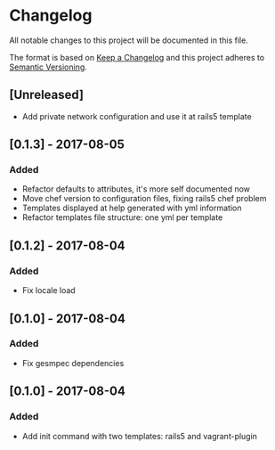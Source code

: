 # Changelog
All notable changes to this project will be documented in this file.

The format is based on [Keep a Changelog](http://keepachangelog.com/en/1.0.0/)
and this project adheres to [Semantic Versioning](http://semver.org/spec/v2.0.0.html).

## [Unreleased]
- Add private network configuration and use it at rails5 template

## [0.1.3] - 2017-08-05
### Added
- Refactor defaults to attributes, it's more self documented now
- Move chef version to configuration files, fixing rails5 chef problem
- Templates displayed at help generated with yml information
- Refactor templates file structure: one yml per template

## [0.1.2] - 2017-08-04
### Added
- Fix locale load

## [0.1.0] - 2017-08-04
### Added
- Fix gesmpec dependencies

## [0.1.0] - 2017-08-04
### Added
- Add init command with two templates: rails5 and vagrant-plugin
